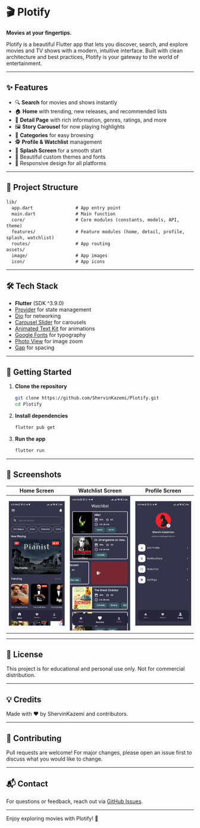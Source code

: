 # 🎬 Plotify

**Movies at your fingertips.**

Plotify is a beautiful Flutter app that lets you discover, search, and explore movies and TV shows with a modern, intuitive interface. Built with clean architecture and best practices, Plotify is your gateway to the world of entertainment.

---

## ✨ Features

- 🔍 **Search** for movies and shows instantly
- 🏠 **Home** with trending, new releases, and recommended lists
- 📄 **Detail Page** with rich information, genres, ratings, and more
- 🖼️ **Story Carousel** for now playing highlights
- 📑 **Categories** for easy browsing
- 🕵️ **Profile & Watchlist** management
- 🚀 **Splash Screen** for a smooth start
- 🎨 Beautiful custom themes and fonts
- 📱 Responsive design for all platforms

---

## 📂 Project Structure

```
lib/
  app.dart                # App entry point
  main.dart               # Main function
  core/                   # Core modules (constants, models, API, theme)
  features/               # Feature modules (home, detail, profile, splash, watchlist)
  routes/                 # App routing
assets/
  image/                  # App images
  icon/                   # App icons
```

---

## 🛠️ Tech Stack

- **Flutter** (SDK ^3.9.0)
- [Provider](https://pub.dev/packages/provider) for state management
- [Dio](https://pub.dev/packages/dio) for networking
- [Carousel Slider](https://pub.dev/packages/carousel_slider) for carousels
- [Animated Text Kit](https://pub.dev/packages/animated_text_kit) for animations
- [Google Fonts](https://pub.dev/packages/google_fonts) for typography
- [Photo View](https://pub.dev/packages/photo_view) for image zoom
- [Gap](https://pub.dev/packages/gap) for spacing

---

## 🚀 Getting Started

1. **Clone the repository**
   ```sh
   git clone https://github.com/ShervinKazemi/Plotify.git
   cd Plotify
   ```
2. **Install dependencies**
   ```sh
   flutter pub get
   ```
3. **Run the app**
   ```sh
   flutter run
   ```

---

## 📸 Screenshots

| Home Screen | Watchlist Screen | Profile Screen |
|------------|----------|----------|
| ![Home Screen](home.jpg) | ![Watchlist Screen](watchlist.jpg) | ![Profile Screen](profile.jpg) |

---

## 📄 License

This project is for educational and personal use only. Not for commercial distribution.

---

## 💡 Credits

Made with ❤️ by ShervinKazemi and contributors.

---

## 🤝 Contributing

Pull requests are welcome! For major changes, please open an issue first to discuss what you would like to change.

---

## 📬 Contact

For questions or feedback, reach out via [GitHub Issues](https://github.com/ShervinKazemi/Plotify/issues).

---

Enjoy exploring movies with Plotify! 🎥
